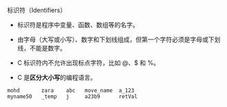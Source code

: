 标识符（Identifiers）



* 标识符是程序中变量、函数、数组等的名字。

* 由字母（大写或小写）、数字和下划线组成，但第一个字符必须是字母或下划线，不能是数字。
* C 标识符内不允许出现标点字符，比如 @、$ 和 %。
* C 是**区分大小写**的编程语言。

```
mohd       zara    abc   move_name  a_123
myname50   _temp   j     a23b9      retVal
```

